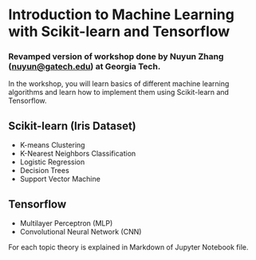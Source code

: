 # Introduction to Machine Learning with Scikit-learn and Tensorflow
### Revamped version of workshop done by Nuyun Zhang (nuyun@gatech.edu) at Georgia Tech.  

In the workshop, you will learn basics of different machine learning algorithms and learn how to implement them using Scikit-learn and Tensorflow.

## Scikit-learn (Iris Dataset)
* K-means Clustering 
* K-Nearest Neighbors Classification 
* Logistic Regression 
* Decision Trees
* Support Vector Machine


## Tensorflow 
* Multilayer Perceptron (MLP)
* Convolutional Neural Network (CNN)

For each topic theory is explained in Markdown of Jupyter Notebook file. 
